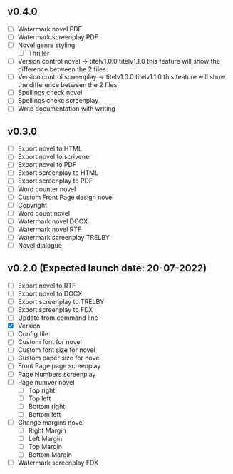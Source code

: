 ## v0.4.0
- [ ] Watermark novel PDF
- [ ] Watermark screenplay PDF
- [ ] Novel genre styling
  - [ ] Thriller
- [ ] Version control novel -> titelv1.0.0 titelv1.1.0 this feature will show the difference between the 2 files
- [ ] Version control screenplay -> titelv1.0.0 titelv1.1.0 this feature will show the difference between the 2 files
- [ ] Spellings check novel
- [ ] Spellings chekc screenplay
- [ ] Write documentation with writing

## v0.3.0
- [ ] Export novel to HTML
- [ ] Export novel to scrivener
- [ ] Export novel to PDF
- [ ] Export screenplay to HTML
- [ ] Export screenplay to PDF
- [ ] Word counter novel
- [ ] Custom Front Page design novel
- [ ] Copyright
- [ ] Word count novel
- [ ] Watermark novel DOCX
- [ ] Watermark novel RTF
- [ ] Watermark screenplay TRELBY
- [ ] Novel dialogue

## v0.2.0 (Expected launch date: 20-07-2022)
- [ ] Export novel to RTF
- [ ] Export novel to DOCX
- [ ] Export screenplay to TRELBY
- [ ] Export screenplay to FDX
- [ ] Update from command line
- [x] Version
- [ ] Config file
- [ ] Custom font for novel
- [ ] Custom font size for novel
- [ ] Custom paper size for novel
- [ ] Front Page page screenplay
- [ ] Page Numbers screenplay
- [ ] Page numver novel
  - [ ] Top right
  - [ ] Top left
  - [ ] Bottom right
  - [ ] Bottom left
- [ ] Change margins novel
  - [ ] Right Margin
  - [ ] Left Margin
  - [ ] Top Margin
  - [ ] Bottom Margin
- [ ] Watermark screenplay FDX
